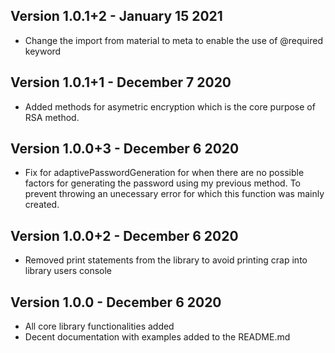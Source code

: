 ## Version 1.0.1+2 - January 15 2021
* Change the import from material to meta to enable the use of @required keyword
## Version 1.0.1+1 - December 7 2020
* Added methods for asymetric encryption which is the core purpose of RSA method.

## Version 1.0.0+3 - December 6 2020
* Fix for adaptivePasswordGeneration for when there are no possible factors for generating the password using my previous method. To prevent throwing an unecessary error for which this function was mainly created.

## Version 1.0.0+2 - December 6 2020
* Removed print statements from the library to avoid printing crap into library users console

## Version 1.0.0 - December 6 2020
* All core library functionalities added
* Decent documentation with examples added to the README.md